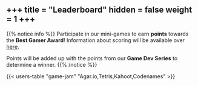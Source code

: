 +++
title = "Leaderboard"
hidden = false
weight = 1
+++
---

<link href="/css/leaderboard.css" rel="stylesheet">

{{% notice info %}}
Participate in our mini-games to earn **points** towards the **Best Gamer Award**! Information about scoring will be available over [here](https://docs.google.com/document/d/1pTSXJ1MUi1TlrKloWVqQAI6yAaSOwwJ03lkzXrepPCs/edit).

Points will be added up with the points from our **Game Dev Series** to determine a winner.
{{% /notice %}}

{{< users-table "game-jam" "Agar.io,Tetris,Kahoot,Codenames" >}}